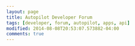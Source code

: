 ```yaml
---
layout: page
title: Autopilot Developer Forum
tags: [developer, forum, autopilot, apps, api]
modified: 2014-08-08T20:53:07.573882-04:00
comments: true
---
```



